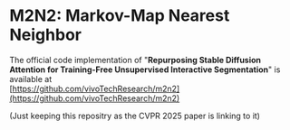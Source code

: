 # M2N2: Markov-Map Nearest Neighbor
The official code implementation of "**Repurposing Stable Diffusion Attention for Training-Free Unsupervised Interactive Segmentation**" is available at  
[https://github.com/vivoTechResearch/m2n2](https://github.com/vivoTechResearch/m2n2)

(Just keeping this repositry as the CVPR 2025 paper is linking to it)
